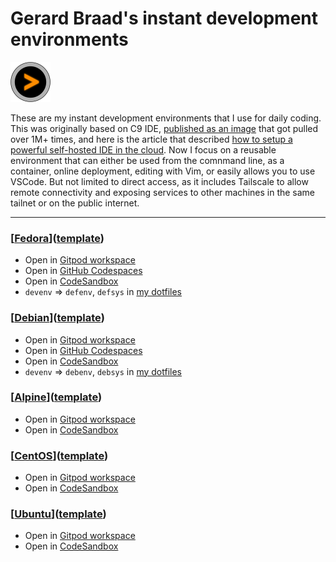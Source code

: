 Gerard Braad's instant development environments
===============================================

!["Prompt"](https://raw.githubusercontent.com/gbraad/assets/gh-pages/icons/prompt-icon-64.png)

These are my instant development environments that I use for daily coding. This was originally
based on C9 IDE, [published as an image](https://hub.docker.com/r/gbraad/c9ide) that got pulled over 1M+ times, and here is the article that described [how to setup a powerful self-hosted IDE in the cloud](https://gbraad.nl/blog/setting-up-a-powerful-self-hosted-ide-in-the-cloud.html). Now I focus on a reusable environment that can either be used from the comnmand line, as a container, online deployment, editing with Vim, or easily allows you to use VSCode. But not limited to direct access, as it includes Tailscale to allow remote connectivity and exposing services to other machines in the same tailnet or on the public internet.

---

### [[Fedora](https://github.com/gbraad-devenv/fedora)]([template](https://github.com/gbraad-devenv/fedora-template))

  * Open in [Gitpod workspace](https://gitpod.io/#https://github.com/gbraad-devenv/fedora)
  * Open in [GitHub Codespaces](https://github.com/codespaces/new?machine=standardLinux32gb&repo=61788628&ref=main&location=SouthEastAsia&devcontainer_path=.devcontainer%2Fdevcontainer.json)
  * Open in [CodeSandbox](https://codesandbox.io/p/github/gbraad-devenv/fedora)
  * `devenv` => `defenv`, `defsys` in [my dotfiles](https://github.com/gbraad/dotfiles/blob/main/zsh/.zshrc.d/devenv.zsh)


### [[Debian](https://github.com/gbraad-devenv/debian)]([template](https://github.com/gbraad-devenv/debian-template))

  * Open in [Gitpod workspace](https://gitpod.io/#https://github.com/gbraad-devenv/debian)
  * Open in [GitHub Codespaces](https://github.com/codespaces/new?hide_repo_select=true&ref=main&repo=636945920)
  * Open in [CodeSandbox](https://codesandbox.io/p/github/gbraad-devenv/debian)
  * `devenv` => `debenv`, `debsys` in [my dotfiles](https://github.com/gbraad/dotfiles/blob/main/zsh/.zshrc.d/devenv.zsh)


### [[Alpine](https://github.com/gbraad-devenv/alpine)]([template](https://github.com/gbraad-devenv/alpine-template))

  * Open in [Gitpod workspace](https://gitpod.io/#https://github.com/gbraad-devenv/alpine)
  * Open in [CodeSandbox](https://codesandbox.io/p/github/gbraad-devenv/alpine)


### [[CentOS](https://github.com/gbraad-devenv/centos)]([template](https://github.com/gbraad-devenv/dentos-template))

  * Open in [Gitpod workspace](https://gitpod.io/#https://github.com/gbraad-devenv/centos)
  * Open in [CodeSandbox](https://codesandbox.io/p/github/gbraad-devenv/centos)


### [[Ubuntu](https://github.com/gbraad-devenv/ubuntu)]([template](https://github.com/gbraad-devenv/ubuntu-template))

  * Open in [Gitpod workspace](https://gitpod.io/#https://github.com/gbraad-devenv/ubuntu)
  * Open in [CodeSandbox](https://codesandbox.io/p/github/gbraad-devenv/ubuntu)
